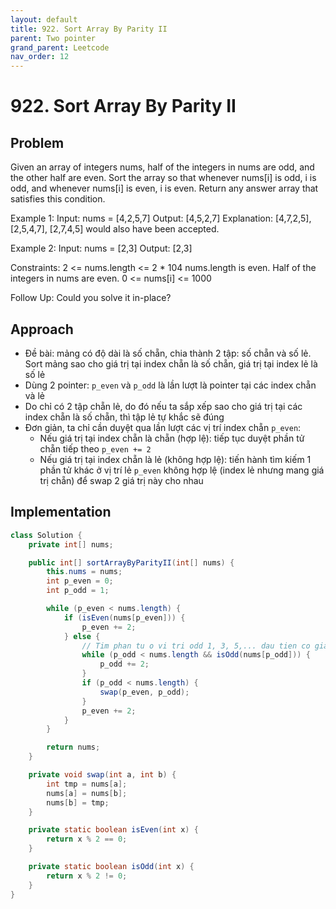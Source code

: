 ```yaml
---
layout: default
title: 922. Sort Array By Parity II
parent: Two pointer
grand_parent: Leetcode
nav_order: 12
---
```


# 922. Sort Array By Parity II

## Problem
Given an array of integers nums, half of the integers in nums are odd, and the other half are even.
Sort the array so that whenever nums[i] is odd, i is odd, and whenever nums[i] is even, i is even.
Return any answer array that satisfies this condition.
 

Example 1:
Input: nums = [4,2,5,7]
Output: [4,5,2,7]
Explanation: [4,7,2,5], [2,5,4,7], [2,7,4,5] would also have been accepted.

Example 2:
Input: nums = [2,3]
Output: [2,3]

Constraints:
2 <= nums.length <= 2 * 104
nums.length is even.
Half of the integers in nums are even.
0 <= nums[i] <= 1000

Follow Up: Could you solve it in-place?

## Approach
- Đề bài: mảng có độ dài là số chẵn, chia thành 2 tập: số chẵn và số lẻ. Sort mảng sao cho giá trị tại index chẵn là số chẵn, giá trị tại index lẻ là số lẻ
- Dùng 2 pointer: `p_even` và `p_odd` là lần lượt là pointer tại các index chẵn và lẻ
- Do chỉ có 2 tập chẵn lẻ, do đó nếu ta sắp xếp sao cho giá trị tại các index chẵn là số chẵn, thì tập lẻ tự khắc sẽ đúng
- Đơn giản, ta chỉ cần duyệt qua lần lượt các vị trí index chẵn `p_even`:
  - Nếu giá trị tại index chẵn là chẵn (hợp lệ): tiếp tục duyệt phần tử chẵn tiếp theo `p_even += 2`
  - Nếu giá trị tại index chẵn là lẻ (không hợp lệ): tiến hành tìm kiếm 1 phần tử khác ở vị trí lẻ `p_even` không hợp lệ (index lẻ nhưng mang giá trị chẵn) để swap 2 giá trị này cho nhau

## Implementation

```java
class Solution {
    private int[] nums;

    public int[] sortArrayByParityII(int[] nums) {
        this.nums = nums;
        int p_even = 0;
        int p_odd = 1;

        while (p_even < nums.length) {
            if (isEven(nums[p_even])) {
                p_even += 2;
            } else {
                // Tim phan tu o vi tri odd 1, 3, 5,... dau tien co gia tri chan (even)
                while (p_odd < nums.length && isOdd(nums[p_odd])) {
                    p_odd += 2;
                }
                if (p_odd < nums.length) {
                    swap(p_even, p_odd);
                }               
                p_even += 2;
            }
        }

        return nums;
    }

    private void swap(int a, int b) {
        int tmp = nums[a];
        nums[a] = nums[b];
        nums[b] = tmp;
    }

    private static boolean isEven(int x) {
        return x % 2 == 0;
    }

    private static boolean isOdd(int x) {
        return x % 2 != 0;
    }
}
```